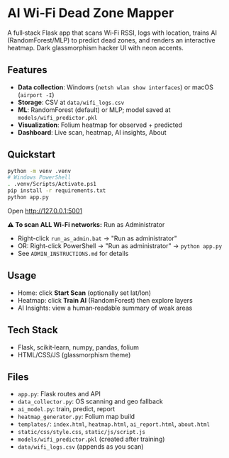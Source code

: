 # AI Wi‑Fi Dead Zone Mapper

A full‑stack Flask app that scans Wi‑Fi RSSI, logs with location, trains AI (RandomForest/MLP) to predict dead zones, and renders an interactive heatmap. Dark glassmorphism hacker UI with neon accents.

## Features
- **Data collection**: Windows (`netsh wlan show interfaces`) or macOS (`airport -I`)
- **Storage**: CSV at `data/wifi_logs.csv`
- **ML**: RandomForest (default) or MLP; model saved at `models/wifi_predictor.pkl`
- **Visualization**: Folium heatmap for observed + predicted
- **Dashboard**: Live scan, heatmap, AI insights, About

## Quickstart
```bash
python -m venv .venv
# Windows PowerShell
. .venv/Scripts/Activate.ps1
pip install -r requirements.txt
python app.py
```
Open http://127.0.0.1:5001

**⚠️ To scan ALL Wi-Fi networks:** Run as Administrator  
- Right-click `run_as_admin.bat` → "Run as administrator"  
- OR: Right-click PowerShell → "Run as administrator" → `python app.py`  
- See `ADMIN_INSTRUCTIONS.md` for details

## Usage
- Home: click **Start Scan** (optionally set lat/lon)
- Heatmap: click **Train AI** (RandomForest) then explore layers
- AI Insights: view a human‑readable summary of weak areas

## Tech Stack
- Flask, scikit‑learn, numpy, pandas, folium
- HTML/CSS/JS (glassmorphism theme)

## Files
- `app.py`: Flask routes and API
- `data_collector.py`: OS scanning and geo fallback
- `ai_model.py`: train, predict, report
- `heatmap_generator.py`: Folium map build
- `templates/`: `index.html`, `heatmap.html`, `ai_report.html`, `about.html`
- `static/css/style.css`, `static/js/script.js`
- `models/wifi_predictor.pkl` (created after training)
- `data/wifi_logs.csv` (appends as you scan)
